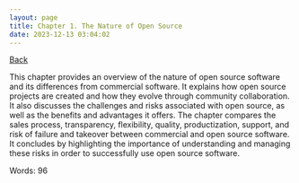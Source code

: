```yaml
---
layout: page
title: Chapter 1. The Nature of Open Source
date: 2023-12-13 03:04:02
---
```


[Back](./)


This chapter provides an overview of the nature of open source software and its differences from commercial software. It explains how open source projects are created and how they evolve through community collaboration. It also discusses the challenges and risks associated with open source, as well as the benefits and advantages it offers. The chapter compares the sales process, transparency, flexibility, quality, productization, support, and risk of failure and takeover between commercial and open source software. It concludes by highlighting the importance of understanding and managing these risks in order to successfully use open source software.

Words: 96